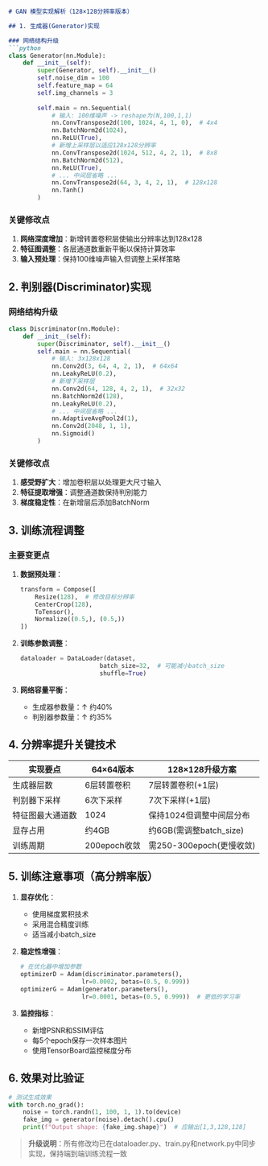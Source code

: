 ```markdown
# GAN 模型实现解析（128×128分辨率版本）

## 1. 生成器(Generator)实现

### 网络结构升级
```python
class Generator(nn.Module):
    def __init__(self):
        super(Generator, self).__init__()
        self.noise_dim = 100  
        self.feature_map = 64  
        self.img_channels = 3  
        
        self.main = nn.Sequential(
            # 输入: 100维噪声 -> reshape为(N,100,1,1)
            nn.ConvTranspose2d(100, 1024, 4, 1, 0),  # 4x4
            nn.BatchNorm2d(1024),
            nn.ReLU(True),
            # 新增上采样层以适应128x128分辨率
            nn.ConvTranspose2d(1024, 512, 4, 2, 1),  # 8x8
            nn.BatchNorm2d(512),
            nn.ReLU(True),
            # ... 中间层省略 ...
            nn.ConvTranspose2d(64, 3, 4, 2, 1),  # 128x128
            nn.Tanh()
        )
```

### 关键修改点
1. **网络深度增加**：新增转置卷积层使输出分辨率达到128x128
2. **特征图调整**：各层通道数重新平衡以保持计算效率
3. **输入预处理**：保持100维噪声输入但调整上采样策略

## 2. 判别器(Discriminator)实现

### 网络结构升级
```python
class Discriminator(nn.Module):
    def __init__(self):
        super(Discriminator, self).__init__()
        self.main = nn.Sequential(
            # 输入: 3x128x128
            nn.Conv2d(3, 64, 4, 2, 1),  # 64x64
            nn.LeakyReLU(0.2),
            # 新增下采样层
            nn.Conv2d(64, 128, 4, 2, 1),  # 32x32
            nn.BatchNorm2d(128),
            nn.LeakyReLU(0.2),
            # ... 中间层省略 ...
            nn.AdaptiveAvgPool2d(1),
            nn.Conv2d(2048, 1, 1),
            nn.Sigmoid()
        )
```

### 关键修改点
1. **感受野扩大**：增加卷积层以处理更大尺寸输入
2. **特征提取增强**：调整通道数保持判别能力
3. **梯度稳定性**：在新增层后添加BatchNorm

## 3. 训练流程调整

### 主要变更点
1. **数据预处理**：
   ```python
   transform = Compose([
       Resize(128),  # 修改目标分辨率
       CenterCrop(128),
       ToTensor(),
       Normalize((0.5,), (0.5,))
   ])
   ```

2. **训练参数调整**：
   ```python
   dataloader = DataLoader(dataset, 
                         batch_size=32,  # 可能减小batch_size
                         shuffle=True)
   ```

3. **网络容量平衡**：
   - 生成器参数量：↑ 约40%
   - 判别器参数量：↑ 约35%

## 4. 分辨率提升关键技术

| 实现要点          | 64×64版本                     | 128×128升级方案               |
|------------------|------------------------------|------------------------------|
| 生成器层数        | 6层转置卷积                   | 7层转置卷积(+1层)             |
| 判别器下采样      | 6次下采样                     | 7次下采样(+1层)               |
| 特征图最大通道数  | 1024                          | 保持1024但调整中间层分布       |
| 显存占用          | 约4GB                         | 约6GB(需调整batch_size)       |
| 训练周期          | 200epoch收敛                  | 需250-300epoch(更慢收敛)      |

## 5. 训练注意事项（高分辨率版）

1. **显存优化**：
   - 使用梯度累积技术
   - 采用混合精度训练
   - 适当减小batch_size

2. **稳定性增强**：
   ```python
   # 在优化器中增加参数
   optimizerD = Adam(discriminator.parameters(), 
                    lr=0.0002, betas=(0.5, 0.999))
   optimizerG = Adam(generator.parameters(), 
                    lr=0.0001, betas=(0.5, 0.999))  # 更低的学习率
   ```

3. **监控指标**：
   - 新增PSNR和SSIM评估
   - 每5个epoch保存一次样本图片
   - 使用TensorBoard监控梯度分布

## 6. 效果对比验证

```python
# 测试生成效果
with torch.no_grad():
    noise = torch.randn(1, 100, 1, 1).to(device)
    fake_img = generator(noise).detach().cpu()
    print(f"Output shape: {fake_img.shape}")  # 应输出[1,3,128,128]
```

> **升级说明**：所有修改均已在dataloader.py、train.py和network.py中同步实现，保持端到端训练流程一致
```
